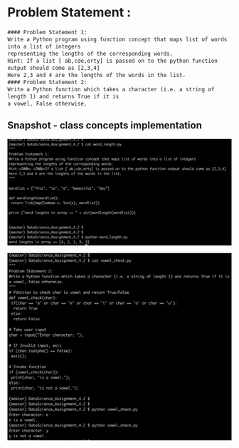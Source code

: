 # Problem Statement :
```
#### Problem Statement​ ​1:
Write a Python program using function concept that maps list of words into a list of integers
representing the lengths of the corresponding words.
Hint:​ ​If a list [ ab,cde,erty] is passed on to the python function output should come as [2,3,4]
Here 2,3 and 4 are the lengths of the words in the list.
#### Problem Statement​ ​2:
Write a Python function which takes a character (i.e. a string of length 1) and returns True if it is
a vowel, False otherwise.
```

## Snapshot - class concepts implementation


![alt text](screenshots/word_length.png "Function map implementation 1")

![alt text](screenshots/vowel_check.png "Function map implementation 2")

